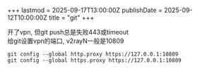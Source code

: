 +++
lastmod = 2025-09-17T13:00:00Z
publishDate = 2025-09-12T10:00:00Z
title = "git"
+++

开了vpn, 但git push总是失败443或timeout  
给git设置vpn的端口, v2rayN一般是10809  
```
git config --global http.proxy https://127.0.0.1:10809
git config --global https.proxy https://127.0.0.1:10809
```
